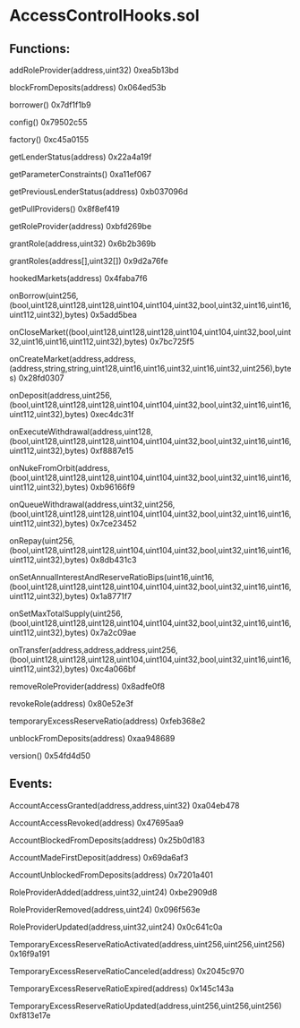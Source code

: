 # AccessControlHooks.sol

## Functions:

addRoleProvider(address,uint32) 0xea5b13bd

blockFromDeposits(address) 0x064ed53b

borrower() 0x7df1f1b9

config() 0x79502c55

factory() 0xc45a0155

getLenderStatus(address) 0x22a4a19f

getParameterConstraints() 0xa11ef067

getPreviousLenderStatus(address) 0xb037096d

getPullProviders() 0x8f8ef419

getRoleProvider(address) 0xbfd269be

grantRole(address,uint32) 0x6b2b369b

grantRoles(address\[],uint32\[]) 0x9d2a76fe

hookedMarkets(address) 0x4faba7f6

onBorrow(uint256,(bool,uint128,uint128,uint128,uint104,uint104,uint32,bool,uint32,uint16,uint16,uint112,uint32),bytes) 0x5add5bea

onCloseMarket((bool,uint128,uint128,uint128,uint104,uint104,uint32,bool,uint32,uint16,uint16,uint112,uint32),bytes) 0x7bc725f5

onCreateMarket(address,address,(address,string,string,uint128,uint16,uint16,uint32,uint16,uint32,uint256),bytes) 0x28fd0307

onDeposit(address,uint256,(bool,uint128,uint128,uint128,uint104,uint104,uint32,bool,uint32,uint16,uint16,uint112,uint32),bytes) 0xec4dc31f

onExecuteWithdrawal(address,uint128,(bool,uint128,uint128,uint128,uint104,uint104,uint32,bool,uint32,uint16,uint16,uint112,uint32),bytes) 0xf8887e15

onNukeFromOrbit(address,(bool,uint128,uint128,uint128,uint104,uint104,uint32,bool,uint32,uint16,uint16,uint112,uint32),bytes) 0xb96166f9

onQueueWithdrawal(address,uint32,uint256,(bool,uint128,uint128,uint128,uint104,uint104,uint32,bool,uint32,uint16,uint16,uint112,uint32),bytes) 0x7ce23452

onRepay(uint256,(bool,uint128,uint128,uint128,uint104,uint104,uint32,bool,uint32,uint16,uint16,uint112,uint32),bytes) 0x8db431c3

onSetAnnualInterestAndReserveRatioBips(uint16,uint16,(bool,uint128,uint128,uint128,uint104,uint104,uint32,bool,uint32,uint16,uint16,uint112,uint32),bytes) 0x1a8771f7

onSetMaxTotalSupply(uint256,(bool,uint128,uint128,uint128,uint104,uint104,uint32,bool,uint32,uint16,uint16,uint112,uint32),bytes) 0x7a2c09ae

onTransfer(address,address,address,uint256,(bool,uint128,uint128,uint128,uint104,uint104,uint32,bool,uint32,uint16,uint16,uint112,uint32),bytes) 0xc4a066bf

removeRoleProvider(address) 0x8adfe0f8

revokeRole(address) 0x80e52e3f

temporaryExcessReserveRatio(address) 0xfeb368e2

unblockFromDeposits(address) 0xaa948689

version() 0x54fd4d50

## Events:

AccountAccessGranted(address,address,uint32) 0xa04eb478

AccountAccessRevoked(address) 0x47695aa9

AccountBlockedFromDeposits(address) 0x25b0d183

AccountMadeFirstDeposit(address) 0x69da6af3

AccountUnblockedFromDeposits(address) 0x7201a401

RoleProviderAdded(address,uint32,uint24) 0xbe2909d8

RoleProviderRemoved(address,uint24) 0x096f563e

RoleProviderUpdated(address,uint32,uint24) 0x0c641c0a

TemporaryExcessReserveRatioActivated(address,uint256,uint256,uint256) 0x16f9a191

TemporaryExcessReserveRatioCanceled(address) 0x2045c970

TemporaryExcessReserveRatioExpired(address) 0x145c143a

TemporaryExcessReserveRatioUpdated(address,uint256,uint256,uint256) 0xf813e17e
